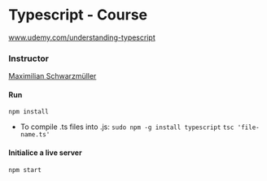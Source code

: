 # Typescript - Course

www.udemy.com/understanding-typescript

### Instructor

[Maximilian Schwarzmüller]

#### Run

```npm install```

* To compile .ts files into .js: 
```sudo npm -g install typescript```
```tsc 'file-name.ts'```

#### Initialice a live server

```npm start```


[Maximilian Schwarzmüller]: <https://www.udemy.com/user/maximilian-schwarzmuller/>

